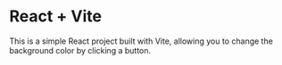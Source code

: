 # React + Vite
This is a simple React project built with Vite, 
allowing you to change the background color by clicking a button.


